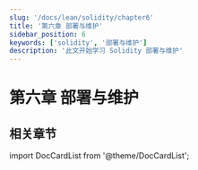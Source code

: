 ```yaml
---
slug: '/docs/lean/solidity/chapter6'
title: '第六章 部署与维护'
sidebar_position: 6
keywords: ['solidity', '部署与维护']
description: '此文开始学习 Solidity 部署与维护'
---
```


# 第六章 部署与维护

## 相关章节

import DocCardList from '@theme/DocCardList';

<DocCardList />
